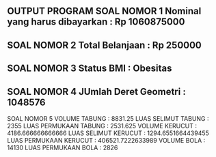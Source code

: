OUTPUT PROGRAM 
SOAL NOMOR 1
Nominal yang harus dibayarkan : Rp 1060875000
----------------------------------------
SOAL NOMOR 2
Total Belanjaan            : Rp 250000
----------------------------------------
SOAL NOMOR 3
Status BMI                 : Obesitas
----------------------------------------
SOAL NOMOR 4
JUmlah Deret Geometri      : 1048576
----------------------------------------
SOAL NOMOR 5
VOLUME TABUNG          : 8831.25
LUAS SELIMUT TABUNG    : 2355
LUAS PERMUKAAN TABUNG  : 2531.625
VOLUME KERUCUT         : 4186.666666666666
LUAS SELIMUT KERUCUT   : 1294.6551664439455
LUAS PERMUKAAN KERUCUT : 406521.7222633989
VOLUME BOLA            : 14130
LUAS PERMUKAAN BOLA    : 2826
